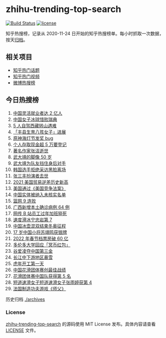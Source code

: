 # zhihu-trending-top-search

[![Build Status](https://github.com/justjavac/zhihu-trending-top-search/workflows/ci/badge.svg?branch=main)](https://github.com/justjavac/zhihu-trending-top-search/actions)
[![license](https://img.shields.io/github/license/justjavac/zhihu-trending-top-search)](https://github.com/justjavac/zhihu-trending-top-search/blob/main/LICENSE)

知乎热搜榜，记录从 2020-11-24 日开始的知乎热搜榜单。每小时抓取一次数据，按天[归档](./archives)。

## 相关项目

- [知乎热门话题](https://github.com/justjavac/zhihu-trending-hot-questions)
- [知乎热门视频](https://github.com/justjavac/zhihu-trending-hot-video)
- [微博热搜榜](https://github.com/justjavac/weibo-trending-hot-search)

## 今日热搜榜

<!-- BEGIN -->
<!-- 最后更新时间 Wed Feb 09 2022 18:14:14 GMT+0800 (China Standard Time) -->

1. [中国灵活就业者达 2 亿人](https://www.zhihu.com/search?q=灵活就业者)
1. [中国女子冰球惜败瑞典](https://www.zhihu.com/search?q=冰球)
1. [5 人自驾西藏转山遇难](https://www.zhihu.com/search?q=西藏转山遇难)
1. [「丰县生育八孩女子」进展](https://www.zhihu.com/search?q=丰县)
1. [原神海灯节发奖 bug](https://www.zhihu.com/search?q=原神)
1. [个人存取现金超 5 万要登记](https://www.zhihu.com/search?q=个人存取)
1. [著名作家张洁逝世](https://www.zhihu.com/search?q=张洁)
1. [武大靖的脚像 50 岁](https://www.zhihu.com/search?q=武大靖)
1. [武大靖为队友挡住身后对手](https://www.zhihu.com/search?q=武大靖)
1. [韩国选手拒绝采访黑脸离场](https://www.zhihu.com/search?q=韩国选手拒绝采访黑脸离场)
1. [张三丰扮演者去世](https://www.zhihu.com/search?q=张三丰)
1. [2021 美国贸易逆差历史新高](https://www.zhihu.com/search?q=美国贸易逆差)
1. [美国通过《美国竞争法案》](https://www.zhihu.com/search?q=美国竞争法案)
1. [中国实体被纳入未核实名单](https://www.zhihu.com/search?q=美商务部)
1. [篮网 9 连败](https://www.zhihu.com/search?q=篮网)
1. [广西新增本土确诊病例 64 例](https://www.zhihu.com/search?q=广西疫情)
1. [网传 B 站员工过年加班猝死](https://www.zhihu.com/search?q=B站员工过年加班猝死)
1. [速度滑冰宁忠岩第 7](https://www.zhihu.com/search?q=速度滑冰)
1. [中国冰壶混双结束冬奥征程](https://www.zhihu.com/search?q=冰壶)
1. [17 岁中国小将苏翊鸣获银牌](https://www.zhihu.com/search?q=苏翊鸣)
1. [2022 年春节档票房破 60 亿](https://www.zhihu.com/search?q=春节档票房)
1. [多伦多大学回应「冥币红包」](https://www.zhihu.com/search?q=多伦多大学回应)
1. [谷爱凌夺中国第三金](https://www.zhihu.com/search?q=谷爱凌)
1. [长江中下游地区暴雪](https://www.zhihu.com/search?q=长江中下游地区暴雪)
1. [虎年开工第一天](https://www.zhihu.com/search?q=虎年开工)
1. [中国花滑团体赛创最佳战绩](https://www.zhihu.com/search?q=花样滑冰)
1. [花滑团体赛中国队获得第 5 名](https://www.zhihu.com/search?q=花滑团体)
1. [短道速滑女子短道速滑女子张雨婷获第 4](https://www.zhihu.com/search?q=短道速滑女子500米)
1. [法国制造功夫游戏《师父》](https://www.zhihu.com/search?q=师父游戏)

<!-- END -->

历史归档 [./archives](./archives)

### License

[zhihu-trending-top-search](https://github.com/justjavac/zhihu-trending-top-search)
的源码使用 MIT License 发布。具体内容请查看 [LICENSE](./LICENSE) 文件。
